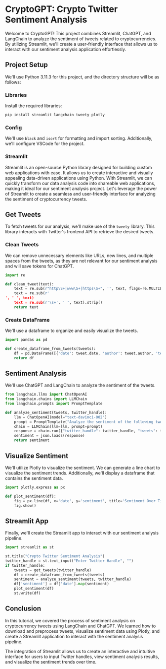 
# CryptoGPT: Crypto Twitter Sentiment Analysis

Welcome to CryptoGPT! This project combines Streamlit, ChatGPT, and LangChain to analyze the sentiment of tweets related to cryptocurrencies. By utilizing Streamlit, we'll create a user-friendly interface that allows us to interact with our sentiment analysis application effortlessly.

## Project Setup

We'll use Python 3.11.3 for this project, and the directory structure will be as follows:

### Libraries

Install the required libraries:

```bash
pip install streamlit langchain tweety plotly
```

### Config

We'll use `black` and `isort` for formatting and import sorting. Additionally, we'll configure VSCode for the project.

### Streamlit

Streamlit is an open-source Python library designed for building custom web applications with ease. It allows us to create interactive and visually appealing data-driven applications using Python. With Streamlit, we can quickly transform our data analysis code into shareable web applications, making it ideal for our sentiment analysis project. Let's leverage the power of Streamlit to create a seamless and user-friendly interface for analyzing the sentiment of cryptocurrency tweets.

## Get Tweets

To fetch tweets for our analysis, we'll make use of the `tweety` library. This library interacts with Twitter's frontend API to retrieve the desired tweets.

### Clean Tweets

We can remove unnecessary elements like URLs, new lines, and multiple spaces from the tweets, as they are not relevant for our sentiment analysis and will save tokens for ChatGPT.

```python
import re

def clean_tweet(text):
    text = re.sub(r"http\S+|www\S+|https\S+", '', text, flags=re.MULTILINE)
    text = re.sub(r'
', ' ', text)
    text = re.sub(r'\s+', ' ', text).strip()
    return text
```

### Create DataFrame

We'll use a dataframe to organize and easily visualize the tweets.

```python
import pandas as pd

def create_dataframe_from_tweets(tweets):
    df = pd.DataFrame([{'date': tweet.date, 'author': tweet.author, 'text': clean_tweet(tweet.text), 'views': tweet.views} for tweet in tweets])
    return df
```

## Sentiment Analysis

We'll use ChatGPT and LangChain to analyze the sentiment of the tweets.

```python
from langchain.llms import ChatOpenAI
from langchain.chains import LLMChain
from langchain.prompts import PromptTemplate

def analyze_sentiment(tweets, twitter_handle):
    llm = ChatOpenAI(model="text-davinci-002")
    prompt = PromptTemplate("Analyze the sentiment of the following tweets from {twitter_handle}: {tweets}")
    chain = LLMChain(llm=llm, prompt=prompt)
    response = chain.run({"twitter_handle": twitter_handle, "tweets": tweets})
    sentiment = json.loads(response)
    return sentiment
```

## Visualize Sentiment

We'll utilize Plotly to visualize the sentiment. We can generate a line chart to visualize the sentiment trends. Additionally, we'll display a dataframe that contains the sentiment data.

```python
import plotly.express as px

def plot_sentiment(df):
    fig = px.line(df, x='date', y='sentiment', title='Sentiment Over Time')
    fig.show()
```

## Streamlit App

Finally, we'll create the Streamlit app to interact with our sentiment analysis pipeline.

```python
import streamlit as st

st.title("Crypto Twitter Sentiment Analysis")
twitter_handle = st.text_input("Enter Twitter Handle", "")
if twitter_handle:
    tweets = get_tweets(twitter_handle)
    df = create_dataframe_from_tweets(tweets)
    sentiment = analyze_sentiment(tweets, twitter_handle)
    df['sentiment'] = df['date'].map(sentiment)
    plot_sentiment(df)
    st.write(df)
```

## Conclusion

In this tutorial, we covered the process of sentiment analysis on cryptocurrency tweets using LangChain and ChatGPT. We learned how to download and preprocess tweets, visualize sentiment data using Plotly, and create a Streamlit application to interact with the sentiment analysis pipeline.

The integration of Streamlit allows us to create an interactive and intuitive interface for users to input Twitter handles, view sentiment analysis results, and visualize the sentiment trends over time.
